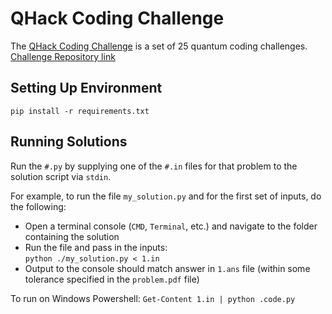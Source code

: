 # QHack Coding Challenge

The [QHack Coding Challenge](https://challenge.qhack.ai) is a set of 25 quantum coding challenges. [Challenge Repository link](https://github.com/XanaduAI/QHack/tree/master/Coding_Challenges) 



## Setting Up Environment<a name="setup" />


```console
pip install -r requirements.txt
```  

## Running Solutions<a name="testing" />

Run the `#.py` by supplying one of the `#.in` files for that problem to the solution script via `stdin`. 

For example, to run the file `my_solution.py` and for the first set of inputs, do the following:
 * Open a terminal console (`CMD`, `Terminal`, etc.) and navigate to the folder containing the solution
 * Run the file and pass in the inputs:  
`python ./my_solution.py < 1.in`
 * Output to the console should match answer in `1.ans` file (within some tolerance specified in the `problem.pdf` file)

To run on Windows Powershell: `Get-Content 1.in | python .code.py`

